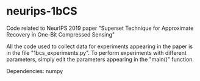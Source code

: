 # neurips-1bCS
Code related to NeurIPS 2019 paper "Superset Technique for Approximate Recovery in One-Bit Compressed Sensing"

All the code used to collect data for experiments appearing in the paper is in the file "1bcs_experiments.py".
To perform experiments with different parameters, simply edit the parameters appearing in the "main()" function.

Dependencies: numpy
